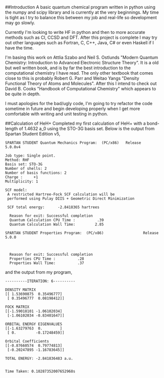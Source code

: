 ##Introduction
A basic quantum chemical program written in python using the numpy and scipy library and is currently at the very beginnings. My time is tight as I try to balance this between my job and real-life so development may go slowly.

Currently I'm looking to write HF in python and then to more accurate methods such as CI, CCSD and DFT. After this project is complete I may try out other languages such as Fortran, C, C++, Java, C# or even Haskell if I have the time.

I'm basing this work on Attlia Szabo and Neil S. Ostlunds "Modern Quantum Chemistry: Introduction to Advanced Electronic Structure Theory". It is a old but well written book, and is by far the best introduction to the computational chemistry I have read. The only other textbook that comes close to this is probably Robert G. Parr and Weitao Yangs "Density Functional Theory of Atoms and Molecules". After this I intend to check out David B. Cooks "Handbook of Computational Chemistry" which appears to be quite in depth.

I must apologies for the bad/ugly code, I'm going to try refactor the code sometime in future and begin developing properly when I get more comfortable with writing and unit testing in python.

##Calculation of HeH+
Completed my first calculation of HeH+ with a bond-length of 1.4632 a_0 using the STO-3G basis set. Below is the output from Spartan Student Edition v5,

    SPARTAN STUDENT Quantum Mechanics Program:  (PC/x86)   Release  5.0.0v4
    
    Job type: Single point.
    Method: RHF
    Basis set: STO-3G
    Number of shells: 2
    Number of basis functions: 2
    Charge :     +1 
    Multiplicity: 1
    
    SCF model:
     A restricted Hartree-Fock SCF calculation will be
     performed using Pulay DIIS + Geometric Direct Minimization
    
     SCF total energy:      -2.8418365 hartrees
    
      Reason for exit: Successful completion 
      Quantum Calculation CPU Time :          .39
      Quantum Calculation Wall Time:         2.85
    
    SPARTAN STUDENT Properties Program:  (PC/x86)                  Release  5.0.0  
       
       
    
      Reason for exit: Successful completion 
      Properties CPU Time :          .28
      Properties Wall Time:          .37

and the output from my program,

    ----------ITERATION: 6----------
    
    DENSITY MATRIX
    [[ 1.53690875  0.35496777]
     [ 0.35496777  0.08198412]]
    
    FOCK MATRIX
    [[-1.59018101 -1.06102034]
     [-1.06102034 -0.83401647]]
    
    ORBITAL ENERGY EIGENVALUES
    [[-1.63279763  0.        ]
     [ 0.         -0.17248459]]
    
    Orbital Coefficients
    [[-0.87660574  0.79774813]
     [-0.20247895 -1.16783645]]
    
    TOTAL ENERGY: -2.841836483 a.u.
    
    
    Time Taken: 0.10287352007652968s
